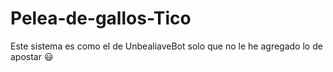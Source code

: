 # Pelea-de-gallos-Tico

Este sistema es como el de UnbealiaveBot solo que no le he agregado lo de apostar 😃
